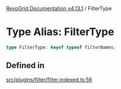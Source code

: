 [RevoGrid Documentation v4.13.1](README.md) / FilterType

# Type Alias: FilterType

```ts
type FilterType: keyof typeof filterNames;
```

## Defined in

[src/plugins/filter/filter.indexed.ts:56](https://github.com/revolist/revogrid/blob/4ebc7221c475d12b7f731e54908af9eefb855c73/src/plugins/filter/filter.indexed.ts#L56)
